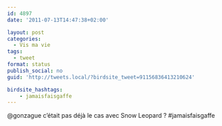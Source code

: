 ```yaml
---
id: 4897
date: '2011-07-13T14:47:38+02:00'

layout: post
categories:
  - Vis ma vie
tags:
  - tweet
format: status
publish_social: no
guid: 'http://tweets.local/?birdsite_tweet=91156836413210624'

birdsite_hashtags:
    - jamaisfaisgaffe
---
```


@gonzague c’était pas déjà le cas avec Snow Leopard ? #jamaisfaisgaffe